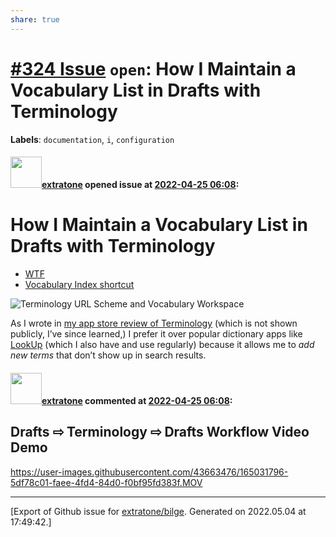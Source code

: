 ```yaml
---
share: true
---
```

# [\#324 Issue](https://github.com/extratone/bilge/issues/324) `open`: How I Maintain a Vocabulary List in Drafts with Terminology
**Labels**: `documentation`, `i`, `configuration`


#### <img src="https://avatars.githubusercontent.com/u/43663476?u=5047287ff0b8c3ce7f7e5858d204c9b3e57d8e44&v=4" width="50">[extratone](https://github.com/extratone) opened issue at [2022-04-25 06:08](https://github.com/extratone/bilge/issues/324):

# How I Maintain a Vocabulary List in Drafts with Terminology
- [WTF](https://davidblue.wtf/drafts/F20BB579-E235-4F04-8BCE-22AAF15A97C2.html)
- [Vocabulary Index shortcut](https://www.icloud.com/shortcuts/113f8e45729c4466860c3c7c668e939d)

![Terminology URL Scheme and Vocabulary Workspace](https://i.snap.as/EQ4GSUGH.png)

As I wrote in [my app store review of Terminology](https://tilde.town/~extratone/appreviews/terminology) (which is not shown publicly, I’ve since learned,) I prefer it over popular dictionary apps like [LookUp](https://apps.apple.com/us/app/lookup-english-dictionary/id872564448) (which I also have and use regularly) because it allows me to *add new terms* that don’t show up in search results. 

#### <img src="https://avatars.githubusercontent.com/u/43663476?u=5047287ff0b8c3ce7f7e5858d204c9b3e57d8e44&v=4" width="50">[extratone](https://github.com/extratone) commented at [2022-04-25 06:08](https://github.com/extratone/bilge/issues/324#issuecomment-1108125343):

## Drafts ⇨ Terminology ⇨ Drafts Workflow Video Demo

https://user-images.githubusercontent.com/43663476/165031796-5df78c01-faee-4fd4-84d0-f0bf95fd383f.MOV


-------------------------------------------------------------------------------



[Export of Github issue for [extratone/bilge](https://github.com/extratone/bilge). Generated on 2022.05.04 at 17:49:42.]
